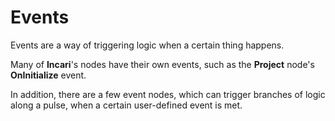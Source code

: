 # Events

Events are a way of triggering logic when a certain thing happens. 

Many of **Incari**'s nodes have their own events, such as the **Project** node's **OnInitialize** event.

In addition, there are a few event nodes, which can trigger branches of logic along a pulse, when a certain user-defined event is met.



